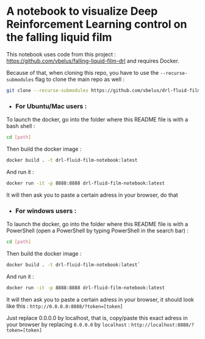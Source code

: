 # A notebook to visualize Deep Reinforcement Learning control on the falling liquid film
This notebook uses code from this project : https://github.com/vbelus/falling-liquid-film-drl and requires Docker.

Because of that, when cloning this repo, you have to use the `--recurse-submodules` flag to clone the main repo as well :
```bash
git clone --recurse-submodules https://github.com/vbelus/drl-fluid-film-notebook/edit/master/README.md
```

- ### For Ubuntu/Mac users :
To launch the docker, go into the folder where this README file is with a bash shell :
```bash
cd [path]
```

Then build the docker image :
```bash
docker build . -t drl-fluid-film-notebook:latest
```

And run it :
```bash
docker run -it -p 8888:8888 drl-fluid-film-notebook:latest
```

It will then ask you to paste a certain adress in your browser, do that

- ### For windows users :

To launch the docker, go into the folder where this README file is with a PowerShell (open a PowerShell by typing PowerShell in the search bar) :
```bash
cd [path]
```

Then build the docker image :
```bash
docker build . -t drl-fluid-film-notebook:latest`
```

And run it :
```bash
docker run -it -p 8888:8888 drl-fluid-film-notebook:latest
```

It will then ask you to paste a certain adress in your browser, it should look like this :
`http://0.0.0.0:8888/?token=[token]`

Just replace 0.0.0.0 by localhost, that is, copy/paste this exact adress in your browser by replacing `0.0.0.0` by `localhost` :
`http://localhost:8888/?token=[token]`
